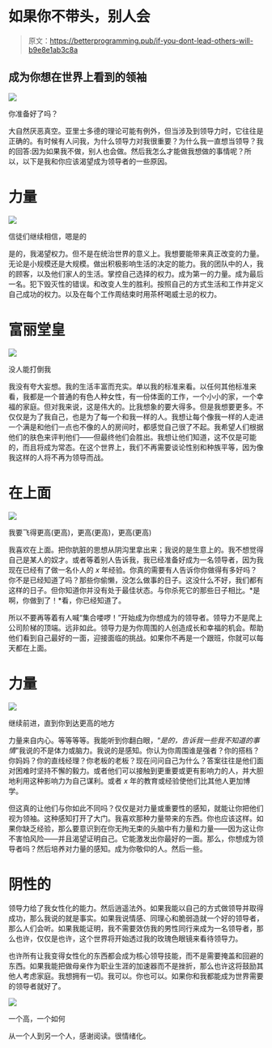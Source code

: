 # 如果你不带头，别人会

> 原文：<https://betterprogramming.pub/if-you-dont-lead-others-will-b9e8e1ab3c8a>

## 成为你想在世界上看到的领袖

![](img/0967f8508cc89d6ad7579f57ddc2ae39.png)

你准备好了吗？

大自然厌恶真空。亚里士多德的理论可能有例外，但当涉及到领导力时，它往往是正确的。有时候有人问我，为什么领导力对我很重要？为什么我一直想当领导？我的回答:因为如果我不做，别人也会做。然后我怎么才能做我想做的事情呢？所以，以下是我和你应该渴望成为领导者的一些原因。

# 力量

![](img/820a1530332967b3af054bbdf8d6b08c.png)

信徒们继续相信，嗯是的

是的，我渴望权力。但不是在统治世界的意义上。我想要能带来真正改变的力量。无论是小规模还是大规模。做出积极影响生活的决定的能力。我的团队中的人，我的顾客，以及他们家人的生活。掌控自己选择的权力。成为第一的力量。成为最后一名。犯下毁灭性的错误。和改变人生的胜利。按照自己的方式生活和工作并定义自己成功的权力。以及在每个工作周结束时用茶杯喝威士忌的权力。

# 富丽堂皇

![](img/d7965896eb3c2c6833b097a5012f55d3.png)

没人能打倒我

我没有夸大妄想。我的生活丰富而充实。单以我的标准来看。以任何其他标准来看，我都是一个普通的有色人种女性，有一份体面的工作，一个小小的家，一个幸福的家庭。但对我来说，这是伟大的。比我想象的要大得多。但是我想要更多。不仅仅是为了我自己，也是为了每一个和我一样的人。我想让每个像我一样的人走进一个满是和他们一点也不像的人的房间时，都感觉自己很了不起。我希望人们根据他们的肤色来评判他们——但最终他们会胜出。我想让他们知道，这不仅是可能的，而且将成为常态。在这个世界上，我们不再需要谈论性别和种族平等，因为像我这样的人将不再为领导而战。

# 在上面

![](img/7c0e433563a208954d26ef20468fd2d5.png)

我要飞得更高(更高)，更高(更高)，更高(更高)

我喜欢在上面。把你肮脏的思想从阴沟里拿出来；我说的是生意上的。我不想觉得自己是某人的奴才。或者等着别人告诉我，我已经准备好成为一名领导者，因为我现在已经有了做一名仆人的 *x* 年经验。你真的需要有人告诉你你做得有多好吗？你不是已经知道了吗？那些你偷懒，没怎么做事的日子。这没什么不好，我们都有这样的日子。但你知道你并没有处于最佳状态。与你杀死它的那些日子相比。*是啊，你做到了！*看，你已经知道了。

所以不要再等着有人喊“集合喽啰！”开始成为你想成为的领导者。领导力不是爬上公司阶梯的顶端。远非如此。领导力是为你周围的人创造成长和幸福的机会。帮助他们看到自己最好的一面，迎接面临的挑战。如果你不再是一个跟班，你就可以每天都在上面。

# 力量

![](img/7e236e24d262fcda319972aa3e313697.png)

继续前进，直到你到达更高的地方

力量来自内心。等等等等。我能听到你翻白眼，“*是的，告诉我一些我不知道的事情*”我说的不是体力或脑力。我说的是感知。你认为你周围谁是强者？你的搭档？你妈妈？你的直线经理？你老板的老板？现在问问自己为什么？答案往往是他们面对困难时坚持不懈的毅力。或者他们可以接触到更重要或更有影响力的人，并大胆地利用这种影响力为自己谋利。或者 *x* 年的教育或经验使他们比其他人更加博学。

但这真的让他们与你如此不同吗？仅仅是对力量或重要性的感知，就能让你把他们视为领袖。这种感知打开了大门。我喜欢那种力量带来的东西。你也应该这样。如果你缺乏经验，那么要意识到在你无拘无束的头脑中有力量和力量——因为这让你不害怕风险——并且渴望证明自己。它能激发出你最好的一面。那么，你想成为领导者吗？然后培养对力量的感知。成为你敬仰的人。然后一些。

# 阴性的

领导力给了我女性化的能力。然后逍遥法外。如果我能以自己的方式做领导并取得成功，那么我说的就是事实。如果我说情感、同理心和脆弱造就一个好的领导者，那么人们会听。如果我能证明，我不需要效仿我的男性同行来成为一名领导者，那么也许，仅仅是也许，这个世界将开始透过我的玫瑰色眼镜来看待领导力。

也许所有让我变得女性化的东西都会成为核心领导技能，而不是需要掩盖和回避的东西。如果我能把做母亲作为职业生涯的加速器而不是挫折，那么也许这将鼓励其他人考虑家庭。我想拥有一切。我可以。你也可以。如果你和我都能成为世界需要的领导者就好了。

![](img/abc762a072bb01c88080f7eb2cf73eb5.png)

一个高，一个如何

从一个人到另一个人，感谢阅读。很情绪化。